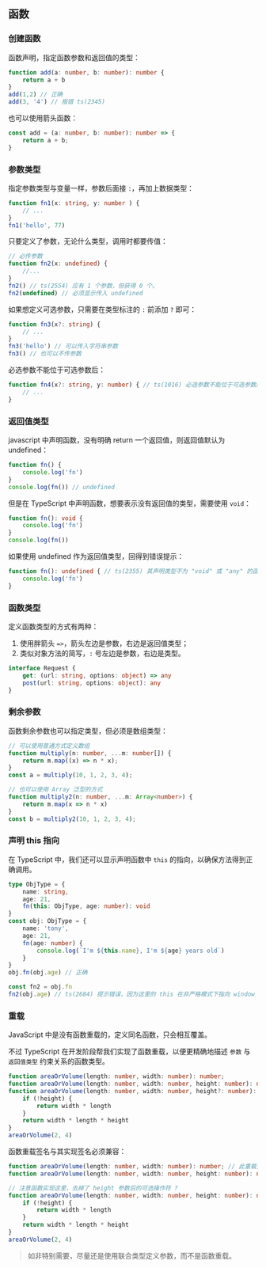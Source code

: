 ## 函数

### 创建函数

函数声明，指定函数参数和返回值的类型：

```typescript
function add(a: number, b: number): number {
    return a + b
}
add(1,2) // 正确
add(3, '4') // 报错 ts(2345)
```

也可以使用箭头函数：

```typescript
const add = (a: number, b: number): number => {
    return a + b;
}
```

### 参数类型

指定参数类型与变量一样，参数后面接 `:`，再加上数据类型：

```typescript
function fn1(x: string, y: number ) {
    // ...
}
fn1('hello', 77)
```

只要定义了参数，无论什么类型，调用时都要传值：

```typescript
// 必传参数
function fn2(x: undefined) {
    //...
}
fn2() // ts(2554) 应有 1 个参数，但获得 0 个。
fn2(undefined) // 必须显示传入 undefined
```

如果想定义可选参数，只需要在类型标注的 `:` 前添加 `?` 即可：

```typescript
function fn3(x?: string) {
    // ...
}
fn3('hello') // 可以传入字符串参数
fn3() // 也可以不传参数
```

必选参数不能位于可选参数后：

```typescript
function fn4(x?: string, y: number) { // ts(1016) 必选参数不能位于可选参数后。
    // ...
}
```

### 返回值类型

javascript 中声明函数，没有明确 return 一个返回值，则返回值默认为 undefined：
```typescript
function fn() {
    console.log('fn')
}
console.log(fn()) // undefined
```

但是在 TypeScript 中声明函数，想要表示没有返回值的类型，需要使用 `void`：
```typescript
function fn(): void {
    console.log('fn')
}
console.log(fn())
```

如果使用 undefined 作为返回值类型，回得到错误提示：

```typescript
function fn(): undefined { // ts(2355) 其声明类型不为 "void" 或 "any" 的函数必须返回值。
    console.log('fn')
}
```

### 函数类型

定义函数类型的方式有两种：

1. 使用胖箭头 `=>`，箭头左边是参数，右边是返回值类型；
2. 类似对象方法的简写，`:` 号左边是参数，右边是类型。

```typescript
interface Request {
    get: (url: string, options: object) => any
    post(url: string, options: object): any 
}
```

### 剩余参数

函数剩余参数也可以指定类型，但必须是数组类型：

```typescript
// 可以使用普通方式定义数组
function multiply(n: number, ...m: number[]) {
    return m.map((x) => n * x);
}
const a = multiply(10, 1, 2, 3, 4);

// 也可以使用 Array 泛型的方式
function multiply2(n: number, ...m: Array<number>) {
    return m.map(x => n * x)
}
const b = multiply2(10, 1, 2, 3, 4);
```

### 声明 this 指向

在 TypeScript 中，我们还可以显示声明函数中 `this` 的指向，以确保方法得到正确调用。

```typescript
type ObjType = {
    name: string,
    age: 21,
    fn(this: ObjType, age: number): void
}
const obj: ObjType = {
    name: 'tony',
    age: 21,
    fn(age: number) {
        console.log(`I'm ${this.name}, I'm ${age} years old`)
    }
}
obj.fn(obj.age) // 正确

const fn2 = obj.fn
fn2(obj.age) // ts(2684) 提示错误，因为这里的 this 在非严格模式下指向 window
```

### 重载

JavaScript 中是没有函数重载的，定义同名函数，只会相互覆盖。

不过 TypeScript 在开发阶段帮我们实现了函数重载，以便更精确地描述 `参数` 与 `返回值类型` 约束关系的函数类型。

```typescript
function areaOrVolume(length: number, width: number): number;
function areaOrVolume(length: number, width: number, height: number): number;
function areaOrVolume(length: number, width: number, height?: number): number {
    if (!height) {
        return width * length
    }
    return width * length * height
}
areaOrVolume(2, 4)
```

函数重载签名与其实现签名必须兼容：

```typescript
function areaOrVolume(length: number, width: number): number; // 此重载签名与其实现签名不兼容。ts(2394)
function areaOrVolume(length: number, width: number, height: number): number;

// 注意函数实现这里，去掉了 height 参数后的可选操作符 ?
function areaOrVolume(length: number, width: number, height: number): number {
    if (!height) {
        return width * length
    }
    return width * length * height
}
areaOrVolume(2, 4)
```

> 如非特别需要，尽量还是使用联合类型定义参数，而不是函数重载。

